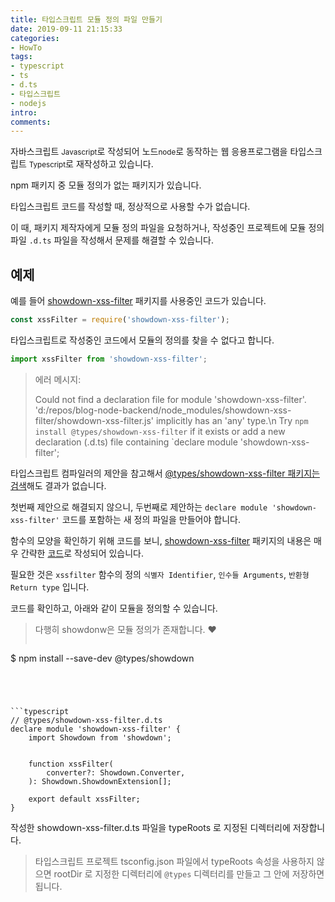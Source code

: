 ```yaml
---
title: 타입스크립트 모듈 정의 파일 만들기
date: 2019-09-11 21:15:33
categories:
- HowTo
tags:
- typescript
- ts
- d.ts
- 타입스크립트
- nodejs
intro:
comments:
---
```



자바스크립트 <small>Javascript</small>로 작성되어 노드<small>node</small>로 동작하는 웹 응용프로그램을 타입스크립트 <small>Typescript</small>로 재작성하고 있습니다.

npm 패키지 중 모듈 정의가 없는 패키지가 있습니다.

타입스크립트 코드를 작성할 때, 정상적으로 사용할 수가 없습니다.



이 때, 패키지 제작자에게 모듈 정의 파일을 요청하거나, 작성중인 프로젝트에 모듈 정의 파일  `.d.ts` 파일을 작성해서 문제를 해결할 수 있습니다. 



## 예제

예를 들어 [showdown-xss-filter](https://www.npmjs.com/package/showdown-xss-filter) 패키지를 사용중인 코드가 있습니다.

```js
const xssFilter = require('showdown-xss-filter');
```

타입스크립트로 작성중인 코드에서 모듈의 정의를 찾을 수 없다고 합니다.

```typescript
import xssFilter from 'showdown-xss-filter';
```

> 에러 메시지:
> 
> Could not find a declaration file for module 'showdown-xss-filter'. 'd:/repos/blog-node-backend/node_modules/showdown-xss-filter/showdown-xss-filter.js' implicitly has an 'any' type.\n Try `npm install @types/showdown-xss-filter` if it exists or add a new declaration (.d.ts) file containing `declare module 'showdown-xss-filter';

타입스크립트 컴파일러의 제안을 참고해서 [@types/showdown-xss-filter 패키지는 검색](https://www.npmjs.com/search?q=%40types%2Fshowdown-xss-filter)해도 결과가 없습니다. 

첫번째 제안으로 해결되지 않으니, 두번째로 제안하는 `declare module 'showdown-xss-filter'`  코드를 포함하는 새 정의 파일을 만들어야 합니다.



함수의 모양을 확인하기 위해 코드를 보니, [showdown-xss-filter](https://www.npmjs.com/package/showdown-xss-filter) 패키지의 내용은 매우 간략한 [코드](https://github.com/VisionistInc/showdown-xss-filter/blob/e26046384e266be5646ef0eb58816ff4029da565/showdown-xss-filter.js#L15)로 작성되어 있습니다.

필요한 것은 `xssfilter` 함수의 정의 `식별자 Identifier`, `인수들 Arguments`, `반환형 Return type` 입니다.



코드를 확인하고, 아래와 같이 모듈을 정의할 수 있습니다.

> 다행히 showdonw은 모듈 정의가 존재합니다. ❤ 
> ```bash
$ npm install --save-dev @types/showdown
```




```typescript
// @types/showdown-xss-filter.d.ts
declare module 'showdown-xss-filter' {
    import Showdown from 'showdown';


    function xssFilter(
        converter?: Showdown.Converter,
    ): Showdown.ShowdownExtension[];

    export default xssFilter;
}
```

작성한 showdown-xss-filter.d.ts 파일을 typeRoots 로 지정된 디렉터리에 저장합니다.

> 타입스크립트 프로젝트 tsconfig.json 파일에서 typeRoots 속성을 사용하지 않으면  rootDir 로 지정한 디렉터리에 `@types` 디렉터리를 만들고 그 안에 저장하면 됩니다.


